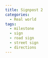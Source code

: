 ```yaml
---
title: Signpost 2
categories:
  - Real world
tags:
  - milestone
  - sign
  - road sign
  - street sign
  - directions
---
```

